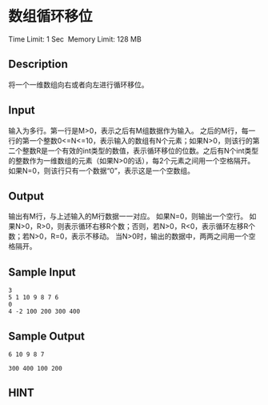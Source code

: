 # 数组循环移位
Time Limit: 1 Sec  Memory Limit: 128 MB


## Description
将一个一维数组向右或者向左进行循环移位。


## Input
输入为多行。第一行是M>0，表示之后有M组数据作为输入。
之后的M行，每一行的第一个整数0<=N<=10，表示输入的数组有N个元素；如果N>0，则该行的第二个整数R是一个有效的int类型的数值，表示循环移位的位数。之后有N个int类型的整数作为一维数组的元素（如果N>0的话），每2个元素之间用一个空格隔开。如果N=0，则该行只有一个数据“0”，表示这是一个空数组。

## Output
输出有M行，与上述输入的M行数据一一对应。
如果N=0，则输出一个空行。
如果N>0，R>0，则表示循环右移R个数；否则，若N>0，R<0，表示循环左移R个数；若N>0，R=0，表示不移动。
当N>0时，输出的数据中，两两之间用一个空格隔开。


## Sample Input
```
3
5 1 10 9 8 7 6
0
4 -2 100 200 300 400
```
## Sample Output
```
6 10 9 8 7

300 400 100 200
```

## HINT
